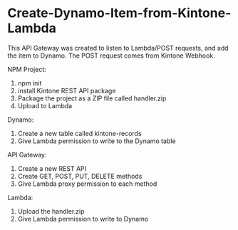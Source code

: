 # Create-Dynamo-Item-from-Kintone-Lambda
This API Gateway was created to listen to Lambda/POST requests, and add the item to Dynamo. The POST request comes from Kintone Webhook.

NPM Project:
1. npm init
2. install Kintone REST API package
3. Package the project as a ZIP file called handler.zip
4. Upload to Lambda

Dynamo:
1. Create a new table called kintone-records
2. Give Lambda permission to write to the Dynamo table

API Gateway:
1. Create a new REST API
2. Create GET, POST, PUT, DELETE methods
3. Give Lambda proxy permission to each method

Lambda: 
1. Upload the handler.zip
2. Give Lambda permission to write to Dynamo
